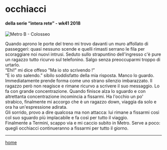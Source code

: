 # occhiacci  

#### della serie “intera rete” - wk41 2018  
![](https://drive.google.com/uc?id=1D2mJKMAUjOzotYBkRh_LwqoRwonD41J3 "Metro B - Colosseo")   
<!--- /interarete102.png  --->  

Quando aprono le porte del treno mi trovo davanti un muro affollato di passeggeri: quasi nessuno scende e quelli rimasti serrano le fila per scoraggiare noi nuovi intrusi. Seduto sullo strapuntino dell'ingresso c'è pure un ragazzo tutto ricurvo sul telefonino. Salgo senza preoccuparmi troppo di urtarlo.  
“Ehi!" mi dice offeso "Ma io sto scrivendo !”    
“E io sto salendo.” sibilo soddisfatto della mia risposta. Manco lo guardo.  
Immediatamente prende forma come uno strano silenzio imbarazzato. Il ragazzo però non reagisce e rimane ricurvo a scrivere il suo messaggio. Lo fa con grande concentrazione. Quando finisce alza lo sguardo e con altrettanta concentrazione incomincia a fissarmi. Ha l'occhio un po' strabico, finalmente mi accorgo che è un ragazzo down, viaggia da solo e ora ha un'espressione adirata.  
Gli sorrido, provo a dire qualcosa ma non attacca: lui rimane a fissarmi così col suo sguardo più implacabile e fa così per tutto il viaggio.  
Finalmente a Termini, scappo via e mi caccio subito in Metro. Serve a poco: quegli occhiacci continueranno a fissarmi per tutto il giorno.  

---  
[home](/interarete.md) 
